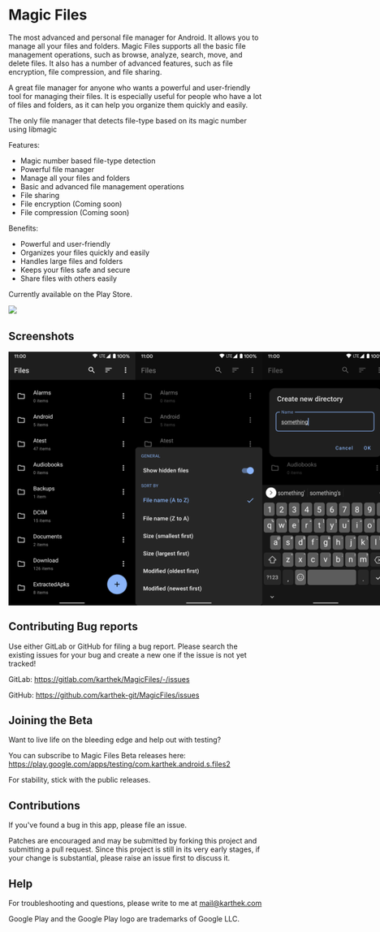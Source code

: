 # Magic Files

The most advanced and personal file manager for Android. It allows you to manage all your files and folders. Magic Files supports all the basic file management operations, such as browse, analyze, search, move, and delete files. It also has a number of advanced features, such as file encryption, file compression, and file sharing.

A great file manager for anyone who wants a powerful and user-friendly tool for managing their files. It is especially useful for people who have a lot of files and folders, as it can help you organize them quickly and easily.

The only file manager that detects file-type based on its magic number using libmagic

Features:

* Magic number based file-type detection
* Powerful file manager
* Manage all your files and folders
* Basic and advanced file management operations
* File sharing
* File encryption (Coming soon)
* File compression (Coming soon)

Benefits:

* Powerful and user-friendly
* Organizes your files quickly and easily
* Handles large files and folders
* Keeps your files safe and secure
* Share files with others easily

Currently available on the Play Store.

<a href="https://play.google.com/store/apps/details?id=com.karthek.android.s.files" target="_blank">
<img src="https://play.google.com/intl/en_gb/badges/static/images/badges/en_badge_web_generic.png" width=240 />
</a>

## Screenshots

<div style="display: flex; flex-direction: row;">
    <img src="art/magicfiles_1_startup.png" width="250" />
    <img src="art/magicfiles_2_sort_prefs.png" width="250" />
    <img src="art/magicfiles_3_new_dir.png" width="250" />
    <img src="art/magicfiles_4_finfo.png" width="250" />
    <img src="art/magicfiles_5_finfo2.png" width="250" />
    <img src="art/magicfiles_6_fops.png" width="250" />
</div>

## Contributing Bug reports

Use either GitLab or GitHub for filing a bug report.
Please search the existing issues for your bug and create a new one if the issue is not yet tracked!

GitLab:
https://gitlab.com/karthek/MagicFiles/-/issues

GitHub:
https://github.com/karthek-git/MagicFiles/issues

## Joining the Beta

Want to live life on the bleeding edge and help out with testing?

You can subscribe to Magic Files Beta releases here:
https://play.google.com/apps/testing/com.karthek.android.s.files2

For stability, stick with the public releases.

## Contributions

If you've found a bug in this app, please file an issue.

Patches are encouraged and may be submitted by forking this project and
submitting a pull request. Since this project is still in its very early stages,
if your change is substantial, please raise an issue first to discuss it.

## Help

For troubleshooting and questions, please write to me at mail@karthek.com

Google Play and the Google Play logo are trademarks of Google LLC.
